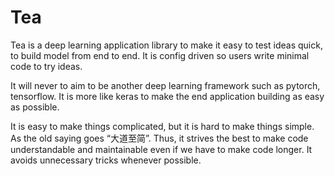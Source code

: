 # Tea

Tea is a deep learning application library to make it easy to test ideas quick, to build model from end to end.
It is config driven so users write minimal code to try ideas.

It will never to aim to be another deep learning framework such as pytorch, tensorflow. 
It is more like keras to make the end application building as easy as possible.

It is easy to make things complicated, but it is hard to make things simple. As the old saying goes “大道至简”.
Thus, it strives the best to make code understandable and maintainable even if we have to make code longer.
It avoids unnecessary tricks whenever possible.